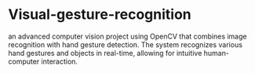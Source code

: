 # Visual-gesture-recognition
 an advanced computer vision project using OpenCV that combines image recognition with hand gesture detection. The system recognizes various hand gestures and objects in real-time, allowing for intuitive human-computer interaction.
